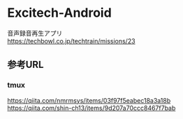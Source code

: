 # Excitech-Android

音声録音再生アプリ  
https://techbowl.co.jp/techtrain/missions/23  

## 参考URL

### tmux

https://qiita.com/nmrmsys/items/03f97f5eabec18a3a18b  
https://qiita.com/shin-ch13/items/9d207a70ccc8467f7bab  
